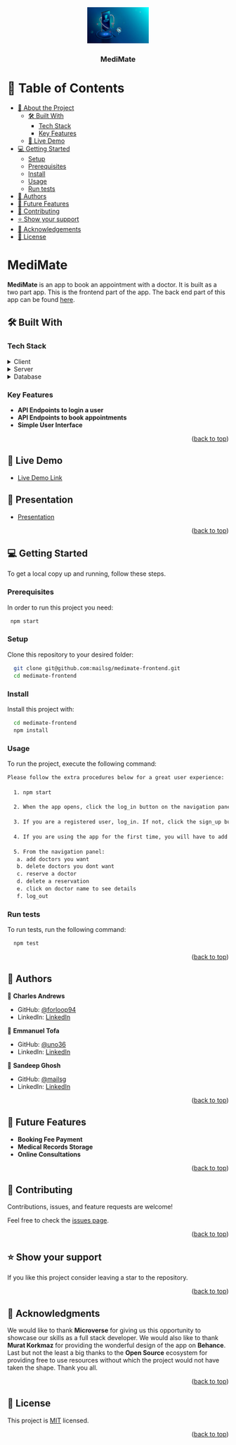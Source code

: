 <div align="center">
  <!-- You are encouraged to replace this logo with your own! Otherwise you can also remove it. -->
  <img src="logo.jpg" alt="logo" width="140"  height="auto" />
  <br/>

  <h3><b>MediMate</b></h3>

</div>

<!-- TABLE OF CONTENTS -->

# 📗 Table of Contents

- [📖 About the Project](#about-project)
  - [🛠 Built With](#built-with)
    - [Tech Stack](#tech-stack)
    - [Key Features](#key-features)
  - [🚀 Live Demo](#live-demo)
- [💻 Getting Started](#getting-started)
  - [Setup](#setup)
  - [Prerequisites](#prerequisites)
  - [Install](#install)
  - [Usage](#usage)
  - [Run tests](#run-tests)
- [👥 Authors](#authors)
- [🔭 Future Features](#future-features)
- [🤝 Contributing](#contributing)
- [⭐️ Show your support](#support)
- [🙏 Acknowledgements](#acknowledgements)
- [📝 License](#license)

<!-- PROJECT DESCRIPTION -->

# MediMate <a name="about-project"></a>

**MediMate** is an app to book an appointment with a doctor. It is built as a two part app. This is the frontend part of the app. The back end part of this app can be found [here](https://github.com/mailsg/medimate-backend).

## 🛠 Built With <a name="built-with"></a>

### Tech Stack <a name="tech-stack"></a>

<details>
  <summary>Client</summary>
  <ul>
    <li><a href="https://react.dev/">React</a></li>
  </ul>
</details>

<details>
  <summary>Server</summary>
  <ul>
    <li><a href="https://rubyonrails.org/">Ruby on Rails</a></li>
  </ul>
</details>

<details>
<summary>Database</summary>
  <ul>
    <li><a href="https://www.postgresql.org/">PostgreSQL</a></li>
  </ul>
</details>

<!-- Features -->

### Key Features <a name="key-features"></a>

- **API Endpoints to login a user**
- **API Endpoints to book appointments**
- **Simple User Interface**

<p align="right">(<a href="#readme-top">back to top</a>)</p>

<!-- LIVE DEMO -->

## 🚀 Live Demo <a name="live-demo"></a>

- [Live Demo Link](https://google.com)

## 🚀 Presentation <a name="live-demo"></a>

- [Presentation](https://google.com)

<p align="right">(<a href="#readme-top">back to top</a>)</p>

<!-- GETTING STARTED -->

## 💻 Getting Started <a name="getting-started"></a>

To get a local copy up and running, follow these steps.

### Prerequisites

In order to run this project you need:

```sh
 npm start
```

### Setup

Clone this repository to your desired folder:

```sh
  git clone git@github.com:mailsg/medimate-frontend.git
  cd medimate-frontend
```

### Install

Install this project with:

```sh
  cd medimate-frontend
  npm install
```

### Usage

To run the project, execute the following command:

```sh
Please follow the extra procedures below for a great user experience:

  1. npm start

  2. When the app opens, click the log_in button on the navigation panel

  3. If you are a registered user, log_in. If not, click the sign_up button on the top right to register before you log_in with the same credentials.

  4. If you are using the app for the first time, you will have to add doctors using the add doctors form in the navigation panel before accessing any page

  5. From the navigation panel:
   a. add doctors you want
   b. delete doctors you dont want
   c. reserve a doctor
   d. delete a reservation
   e. click on doctor name to see details
   f. log_out

```

### Run tests

To run tests, run the following command:

```sh
  npm test
```

<p align="right">(<a href="#readme-top">back to top</a>)</p>

<!-- AUTHORS -->

## 👥 Authors <a name="authors"></a>

👤 **Charles Andrews**

- GitHub: [@forloop94](https://github.com/forloop94)
- LinkedIn: [LinkedIn](https://linkedin.com/in/andrewsCharlesUwem)

👤 **Emmanuel Tofa**

- GitHub: [@uno36](https://github.com/uno36)
- LinkedIn: [LinkedIn](https://linkedin.com/in/emmanuel-tofa-673b2516a)

👤 **Sandeep Ghosh**

- GitHub: [@mailsg](https://github.com/mailsg)
- LinkedIn: [LinkedIn](https://linkedin.com/in/sandeep0912)

<p align="right">(<a href="#readme-top">back to top</a>)</p>

<!-- FUTURE FEATURES -->

## 🔭 Future Features <a name="future-features"></a>

- **Booking Fee Payment**
- **Medical Records Storage**
- **Online Consultations**

<p align="right">(<a href="#readme-top">back to top</a>)</p>

<!-- CONTRIBUTING -->

## 🤝 Contributing <a name="contributing"></a>

Contributions, issues, and feature requests are welcome!

Feel free to check the [issues page](../../issues/).

<p align="right">(<a href="#readme-top">back to top</a>)</p>

<!-- SUPPORT -->

## ⭐️ Show your support <a name="support"></a>

If you like this project consider leaving a star to the repository.

<p align="right">(<a href="#readme-top">back to top</a>)</p>

<!-- ACKNOWLEDGEMENTS -->

## 🙏 Acknowledgments <a name="acknowledgements"></a>

We would like to thank **Microverse** for giving us this opportunity to showcase our skills as a full stack developer. We would also like to thank **Murat Korkmaz** for providing the wonderful design of the app on **Behance**. Last but not the least a big thanks to the **Open Source** ecosystem for providing free to use resources without which the project would not have taken the shape. Thank you all.

<p align="right">(<a href="#readme-top">back to top</a>)</p>

<!-- LICENSE -->

## 📝 License <a name="license"></a>

This project is [MIT](./MIT.md) licensed.

<p align="right">(<a href="#readme-top">back to top</a>)</p>
